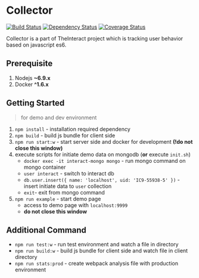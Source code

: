 # Collector

[![Build Status](https://travis-ci.org/TheInteract/collector.svg?branch=master)](https://travis-ci.org/TheInteract/collector)
[![Dependency Status](https://gemnasium.com/badges/github.com/TheInteract/collector.svg)](https://gemnasium.com/github.com/TheInteract/collector)
[![Coverage Status](https://coveralls.io/repos/github/TheInteract/collector/badge.svg)](https://coveralls.io/github/TheInteract/collector)

Collector is a part of TheInteract project which is tracking user behavior based on javascript es6.

## Prerequisite
1. Nodejs __~6.9.x__
2. Docker __^1.6.x__

## Getting Started 
> for demo and dev environment

1. `npm install` - installation required dependency
2. `npm build` - build js bundle for client side
3. `npm run start:w` - start server side and docker for development __(!do not close this window)__
4. execute scripts for initiate demo data on mongodb (__or__ execute `init.sh`)
    - `docker exec -it interact-mongo mongo` - run mongo command on mongo container
    - `user interact` - switch to interact db
    - `db.user.insert({ name: 'localhost', uid: 'IC9-55938-5' })` - insert initiate data to `user` collection
    - `exit`- exit from mongo command
5. `npm run example` - start demo page 
    - access to demo page with `localhost:9999`
    - __do not close this window__

## Additional Command
- `npm run test:w` - run test environment and watch a file in directory
- `npm run build:w` - build js bundle for client side and watch file in client directory
- `npm run stats:prod` - create webpack analysis file with production environment
